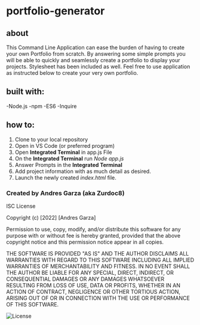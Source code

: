 # portfolio-generator

## about
This Command Line Application can ease the burden of having to create your own Portfolio from scratch. By answering some simple prompts you will be able to quickly and seamlessly create a portfolio to display your projects. Stylesheet has been included as well. Feel free to use application as instructed below to create your very own portfolio. 

## built with:
-Node.js
-npm
-ES6
-Inquire

## how to:

1. Clone to your local repository
2. Open in VS Code (or preferred program)
3. Open **Integrated Terminal** in app.js File
4. On the **Integrated Terminal** run *Node app.js*
5. Answer Prompts in the **Integrated Terminal**
6. Add project information with as much detail as desired.
7. Launch the newly created *index.html* file.

### Created by Andres Garza (aka Zurdoc8)

ISC License

Copyright (c) [2022] [Andres Garza]

Permission to use, copy, modify, and/or distribute this software for any
purpose with or without fee is hereby granted, provided that the above
copyright notice and this permission notice appear in all copies.

THE SOFTWARE IS PROVIDED "AS IS" AND THE AUTHOR DISCLAIMS ALL WARRANTIES WITH
REGARD TO THIS SOFTWARE INCLUDING ALL IMPLIED WARRANTIES OF MERCHANTABILITY
AND FITNESS. IN NO EVENT SHALL THE AUTHOR BE LIABLE FOR ANY SPECIAL, DIRECT,
INDIRECT, OR CONSEQUENTIAL DAMAGES OR ANY DAMAGES WHATSOEVER RESULTING FROM
LOSS OF USE, DATA OR PROFITS, WHETHER IN AN ACTION OF CONTRACT, NEGLIGENCE OR
OTHER TORTIOUS ACTION, ARISING OUT OF OR IN CONNECTION WITH THE USE OR
PERFORMANCE OF THIS SOFTWARE.

![License](https://img.shields.io/badge/license-ISC-brightgreen)
